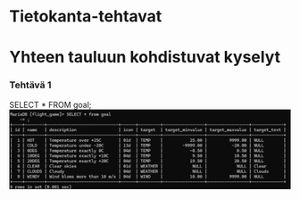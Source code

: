 # Tietokanta-tehtavat

# Yhteen tauluun kohdistuvat kyselyt

### Tehtävä 1
SELECT * FROM goal;
![img.png](img1.png)
